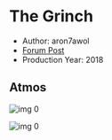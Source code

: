 # The Grinch

* Author: aron7awol
* [Forum Post](https://www.avsforum.com/threads/bass-eq-for-filtered-movies.2995212/post-57504822)
* Production Year: 2018

## Atmos

![img 0](https://i.imgur.com/668lZwy.jpg)

![img 0](https://i.imgur.com/9WnJ5Zl.jpg)


